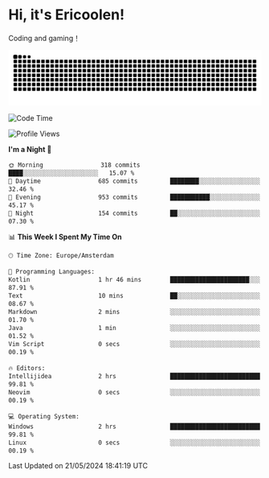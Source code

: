 # Hi, it's Ericoolen!
Coding and gaming！

<picture>
  <source media="(prefers-color-scheme: dark)" srcset="https://raw.githubusercontent.com/Eric-Song-Nop/Eric-Song-Nop/output/github-contribution-grid-snake-dark.svg">
  <source media="(prefers-color-scheme: light)" srcset="https://raw.githubusercontent.com/Eric-Song-Nop/Eric-Song-Nop/output/github-contribution-grid-snake.svg">
  <img alt="github contribution grid snake animation" src="https://raw.githubusercontent.com/Eric-Song-Nop/Eric-Song-Nop/output/github-contribution-grid-snake.svg">
</picture>

<!--START_SECTION:waka-->
![Code Time](http://img.shields.io/badge/Code%20Time-1%2C340%20hrs%2039%20mins-blue)

![Profile Views](http://img.shields.io/badge/Profile%20Views-0-blue)

**I'm a Night 🦉** 

```text
🌞 Morning                318 commits         ████░░░░░░░░░░░░░░░░░░░░░   15.07 % 
🌆 Daytime                685 commits         ████████░░░░░░░░░░░░░░░░░   32.46 % 
🌃 Evening                953 commits         ███████████░░░░░░░░░░░░░░   45.17 % 
🌙 Night                  154 commits         ██░░░░░░░░░░░░░░░░░░░░░░░   07.30 % 
```


📊 **This Week I Spent My Time On** 

```text
🕑︎ Time Zone: Europe/Amsterdam

💬 Programming Languages: 
Kotlin                   1 hr 46 mins        ██████████████████████░░░   87.91 % 
Text                     10 mins             ██░░░░░░░░░░░░░░░░░░░░░░░   08.67 % 
Markdown                 2 mins              ░░░░░░░░░░░░░░░░░░░░░░░░░   01.70 % 
Java                     1 min               ░░░░░░░░░░░░░░░░░░░░░░░░░   01.52 % 
Vim Script               0 secs              ░░░░░░░░░░░░░░░░░░░░░░░░░   00.19 % 

🔥 Editors: 
Intellijidea             2 hrs               █████████████████████████   99.81 % 
Neovim                   0 secs              ░░░░░░░░░░░░░░░░░░░░░░░░░   00.19 % 

💻 Operating System: 
Windows                  2 hrs               █████████████████████████   99.81 % 
Linux                    0 secs              ░░░░░░░░░░░░░░░░░░░░░░░░░   00.19 % 
```


 Last Updated on 21/05/2024 18:41:19 UTC
<!--END_SECTION:waka-->
